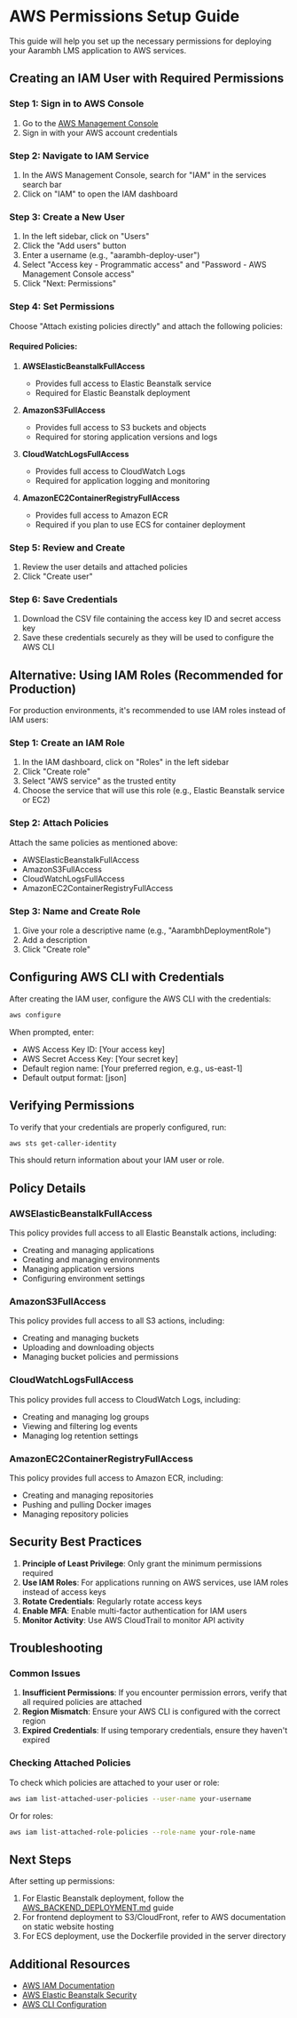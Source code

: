 # AWS Permissions Setup Guide

This guide will help you set up the necessary permissions for deploying your Aarambh LMS application to AWS services.

## Creating an IAM User with Required Permissions

### Step 1: Sign in to AWS Console
1. Go to the [AWS Management Console](https://aws.amazon.com/console/)
2. Sign in with your AWS account credentials

### Step 2: Navigate to IAM Service
1. In the AWS Management Console, search for "IAM" in the services search bar
2. Click on "IAM" to open the IAM dashboard

### Step 3: Create a New User
1. In the left sidebar, click on "Users"
2. Click the "Add users" button
3. Enter a username (e.g., "aarambh-deploy-user")
4. Select "Access key - Programmatic access" and "Password - AWS Management Console access"
5. Click "Next: Permissions"

### Step 4: Set Permissions
Choose "Attach existing policies directly" and attach the following policies:

#### Required Policies:

1. **AWSElasticBeanstalkFullAccess**
   - Provides full access to Elastic Beanstalk service
   - Required for Elastic Beanstalk deployment

2. **AmazonS3FullAccess**
   - Provides full access to S3 buckets and objects
   - Required for storing application versions and logs

3. **CloudWatchLogsFullAccess**
   - Provides full access to CloudWatch Logs
   - Required for application logging and monitoring

4. **AmazonEC2ContainerRegistryFullAccess**
   - Provides full access to Amazon ECR
   - Required if you plan to use ECS for container deployment

### Step 5: Review and Create
1. Review the user details and attached policies
2. Click "Create user"

### Step 6: Save Credentials
1. Download the CSV file containing the access key ID and secret access key
2. Save these credentials securely as they will be used to configure the AWS CLI

## Alternative: Using IAM Roles (Recommended for Production)

For production environments, it's recommended to use IAM roles instead of IAM users:

### Step 1: Create an IAM Role
1. In the IAM dashboard, click on "Roles" in the left sidebar
2. Click "Create role"
3. Select "AWS service" as the trusted entity
4. Choose the service that will use this role (e.g., Elastic Beanstalk service or EC2)

### Step 2: Attach Policies
Attach the same policies as mentioned above:
- AWSElasticBeanstalkFullAccess
- AmazonS3FullAccess
- CloudWatchLogsFullAccess
- AmazonEC2ContainerRegistryFullAccess

### Step 3: Name and Create Role
1. Give your role a descriptive name (e.g., "AarambhDeploymentRole")
2. Add a description
3. Click "Create role"

## Configuring AWS CLI with Credentials

After creating the IAM user, configure the AWS CLI with the credentials:

```bash
aws configure
```

When prompted, enter:
- AWS Access Key ID: [Your access key]
- AWS Secret Access Key: [Your secret key]
- Default region name: [Your preferred region, e.g., us-east-1]
- Default output format: [json]

## Verifying Permissions

To verify that your credentials are properly configured, run:

```bash
aws sts get-caller-identity
```

This should return information about your IAM user or role.

## Policy Details

### AWSElasticBeanstalkFullAccess
This policy provides full access to all Elastic Beanstalk actions, including:
- Creating and managing applications
- Creating and managing environments
- Managing application versions
- Configuring environment settings

### AmazonS3FullAccess
This policy provides full access to all S3 actions, including:
- Creating and managing buckets
- Uploading and downloading objects
- Managing bucket policies and permissions

### CloudWatchLogsFullAccess
This policy provides full access to CloudWatch Logs, including:
- Creating and managing log groups
- Viewing and filtering log events
- Managing log retention settings

### AmazonEC2ContainerRegistryFullAccess
This policy provides full access to Amazon ECR, including:
- Creating and managing repositories
- Pushing and pulling Docker images
- Managing repository policies

## Security Best Practices

1. **Principle of Least Privilege**: Only grant the minimum permissions required
2. **Use IAM Roles**: For applications running on AWS services, use IAM roles instead of access keys
3. **Rotate Credentials**: Regularly rotate access keys
4. **Enable MFA**: Enable multi-factor authentication for IAM users
5. **Monitor Activity**: Use AWS CloudTrail to monitor API activity

## Troubleshooting

### Common Issues

1. **Insufficient Permissions**: If you encounter permission errors, verify that all required policies are attached
2. **Region Mismatch**: Ensure your AWS CLI is configured with the correct region
3. **Expired Credentials**: If using temporary credentials, ensure they haven't expired

### Checking Attached Policies

To check which policies are attached to your user or role:

```bash
aws iam list-attached-user-policies --user-name your-username
```

Or for roles:

```bash
aws iam list-attached-role-policies --role-name your-role-name
```

## Next Steps

After setting up permissions:

1. For Elastic Beanstalk deployment, follow the [AWS_BACKEND_DEPLOYMENT.md](AWS_BACKEND_DEPLOYMENT.md) guide
2. For frontend deployment to S3/CloudFront, refer to AWS documentation on static website hosting
3. For ECS deployment, use the Dockerfile provided in the server directory

## Additional Resources

- [AWS IAM Documentation](https://docs.aws.amazon.com/iam/)
- [AWS Elastic Beanstalk Security](https://docs.aws.amazon.com/elasticbeanstalk/latest/dg/security.html)
- [AWS CLI Configuration](https://docs.aws.amazon.com/cli/latest/userguide/cli-chap-welcome.html)